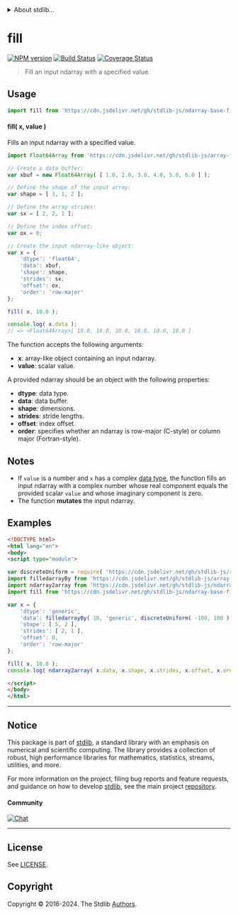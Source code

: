 <!--

@license Apache-2.0

Copyright (c) 2024 The Stdlib Authors.

Licensed under the Apache License, Version 2.0 (the "License");
you may not use this file except in compliance with the License.
You may obtain a copy of the License at

   http://www.apache.org/licenses/LICENSE-2.0

Unless required by applicable law or agreed to in writing, software
distributed under the License is distributed on an "AS IS" BASIS,
WITHOUT WARRANTIES OR CONDITIONS OF ANY KIND, either express or implied.
See the License for the specific language governing permissions and
limitations under the License.

-->


<details>
  <summary>
    About stdlib...
  </summary>
  <p>We believe in a future in which the web is a preferred environment for numerical computation. To help realize this future, we've built stdlib. stdlib is a standard library, with an emphasis on numerical and scientific computation, written in JavaScript (and C) for execution in browsers and in Node.js.</p>
  <p>The library is fully decomposable, being architected in such a way that you can swap out and mix and match APIs and functionality to cater to your exact preferences and use cases.</p>
  <p>When you use stdlib, you can be absolutely certain that you are using the most thorough, rigorous, well-written, studied, documented, tested, measured, and high-quality code out there.</p>
  <p>To join us in bringing numerical computing to the web, get started by checking us out on <a href="https://github.com/stdlib-js/stdlib">GitHub</a>, and please consider <a href="https://opencollective.com/stdlib">financially supporting stdlib</a>. We greatly appreciate your continued support!</p>
</details>

# fill

[![NPM version][npm-image]][npm-url] [![Build Status][test-image]][test-url] [![Coverage Status][coverage-image]][coverage-url] <!-- [![dependencies][dependencies-image]][dependencies-url] -->

> Fill an input ndarray with a specified value.

<section class="intro">

</section>

<!-- /.intro -->



<section class="usage">

## Usage

```javascript
import fill from 'https://cdn.jsdelivr.net/gh/stdlib-js/ndarray-base-fill@esm/index.mjs';
```

#### fill( x, value )

Fills an input ndarray with a specified value.

<!-- eslint-disable max-len -->

```javascript
import Float64Array from 'https://cdn.jsdelivr.net/gh/stdlib-js/array-float64@esm/index.mjs';

// Create a data buffer:
var xbuf = new Float64Array( [ 1.0, 2.0, 3.0, 4.0, 5.0, 6.0 ] );

// Define the shape of the input array:
var shape = [ 3, 1, 2 ];

// Define the array strides:
var sx = [ 2, 2, 1 ];

// Define the index offset:
var ox = 0;

// Create the input ndarray-like object:
var x = {
    'dtype': 'float64',
    'data': xbuf,
    'shape': shape,
    'strides': sx,
    'offset': ox,
    'order': 'row-major'
};

fill( x, 10.0 );

console.log( x.data );
// => <Float64Array>[ 10.0, 10.0, 10.0, 10.0, 10.0, 10.0 ]
```

The function accepts the following arguments:

-   **x**: array-like object containing an input ndarray.
-   **value**: scalar value.

A provided ndarray should be an object with the following properties:

-   **dtype**: data type.
-   **data**: data buffer.
-   **shape**: dimensions.
-   **strides**: stride lengths.
-   **offset**: index offset.
-   **order**: specifies whether an ndarray is row-major (C-style) or column major (Fortran-style).

</section>

<!-- /.usage -->

<section class="notes">

## Notes

-   If `value` is a number and `x` has a complex [data type][@stdlib/ndarray/dtypes], the function fills an input ndarray with a complex number whose real component equals the provided scalar `value` and whose imaginary component is zero.
-   The function **mutates** the input ndarray.

</section>

<!-- /.notes -->

<section class="examples">

## Examples

<!-- eslint no-undef: "error" -->

```html
<!DOCTYPE html>
<html lang="en">
<body>
<script type="module">

var discreteUniform = require( 'https://cdn.jsdelivr.net/gh/stdlib-js/random-base-discrete-uniform' ).factory;
import filledarrayBy from 'https://cdn.jsdelivr.net/gh/stdlib-js/array-filled-by@esm/index.mjs';
import ndarray2array from 'https://cdn.jsdelivr.net/gh/stdlib-js/ndarray-base-to-array@esm/index.mjs';
import fill from 'https://cdn.jsdelivr.net/gh/stdlib-js/ndarray-base-fill@esm/index.mjs';

var x = {
    'dtype': 'generic',
    'data': filledarrayBy( 10, 'generic', discreteUniform( -100, 100 ) ),
    'shape': [ 5, 2 ],
    'strides': [ 2, 1 ],
    'offset': 0,
    'order': 'row-major'
};

fill( x, 10.0 );
console.log( ndarray2array( x.data, x.shape, x.strides, x.offset, x.order ) );

</script>
</body>
</html>
```

</section>

<!-- /.examples -->

<!-- Section for related `stdlib` packages. Do not manually edit this section, as it is automatically populated. -->

<section class="related">

</section>

<!-- /.related -->


<section class="main-repo" >

* * *

## Notice

This package is part of [stdlib][stdlib], a standard library with an emphasis on numerical and scientific computing. The library provides a collection of robust, high performance libraries for mathematics, statistics, streams, utilities, and more.

For more information on the project, filing bug reports and feature requests, and guidance on how to develop [stdlib][stdlib], see the main project [repository][stdlib].

#### Community

[![Chat][chat-image]][chat-url]

---

## License

See [LICENSE][stdlib-license].


## Copyright

Copyright &copy; 2016-2024. The Stdlib [Authors][stdlib-authors].

</section>

<!-- /.stdlib -->

<!-- Section for all links. Make sure to keep an empty line after the `section` element and another before the `/section` close. -->

<section class="links">

[npm-image]: http://img.shields.io/npm/v/@stdlib/ndarray-base-fill.svg
[npm-url]: https://npmjs.org/package/@stdlib/ndarray-base-fill

[test-image]: https://github.com/stdlib-js/ndarray-base-fill/actions/workflows/test.yml/badge.svg?branch=main
[test-url]: https://github.com/stdlib-js/ndarray-base-fill/actions/workflows/test.yml?query=branch:main

[coverage-image]: https://img.shields.io/codecov/c/github/stdlib-js/ndarray-base-fill/main.svg
[coverage-url]: https://codecov.io/github/stdlib-js/ndarray-base-fill?branch=main

<!--

[dependencies-image]: https://img.shields.io/david/stdlib-js/ndarray-base-fill.svg
[dependencies-url]: https://david-dm.org/stdlib-js/ndarray-base-fill/main

-->

[chat-image]: https://img.shields.io/gitter/room/stdlib-js/stdlib.svg
[chat-url]: https://app.gitter.im/#/room/#stdlib-js_stdlib:gitter.im

[stdlib]: https://github.com/stdlib-js/stdlib

[stdlib-authors]: https://github.com/stdlib-js/stdlib/graphs/contributors

[umd]: https://github.com/umdjs/umd
[es-module]: https://developer.mozilla.org/en-US/docs/Web/JavaScript/Guide/Modules

[deno-url]: https://github.com/stdlib-js/ndarray-base-fill/tree/deno
[deno-readme]: https://github.com/stdlib-js/ndarray-base-fill/blob/deno/README.md
[umd-url]: https://github.com/stdlib-js/ndarray-base-fill/tree/umd
[umd-readme]: https://github.com/stdlib-js/ndarray-base-fill/blob/umd/README.md
[esm-url]: https://github.com/stdlib-js/ndarray-base-fill/tree/esm
[esm-readme]: https://github.com/stdlib-js/ndarray-base-fill/blob/esm/README.md
[branches-url]: https://github.com/stdlib-js/ndarray-base-fill/blob/main/branches.md

[stdlib-license]: https://raw.githubusercontent.com/stdlib-js/ndarray-base-fill/main/LICENSE

[@stdlib/ndarray/dtypes]: https://github.com/stdlib-js/ndarray-dtypes/tree/esm

<!-- <related-links> -->

<!-- </related-links> -->

</section>

<!-- /.links -->

